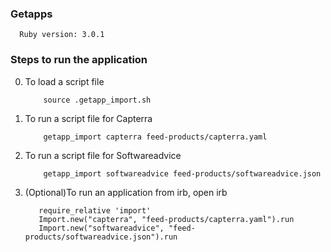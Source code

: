 ### Getapps
      Ruby version: 3.0.1

### Steps to run the application

0. To load a script file 
    
    ```
        source .getapp_import.sh
    ```

1. To run a script file for Capterra
    
    ```
        getapp_import capterra feed-products/capterra.yaml
    ```

2. To run a script file for Softwareadvice
    
    ``` 
        getapp_import softwareadvice feed-products/softwareadvice.json
    ```

3. (Optional)To run an application from irb, open irb

     ``` 
        require_relative 'import'
        Import.new("capterra", "feed-products/capterra.yaml").run
        Import.new("softwareadvice", "feed-products/softwareadvice.json").run
     ```


    